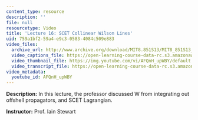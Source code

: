 ```yaml
---
content_type: resource
description: ''
file: null
resourcetype: Video
title: 'Lecture 16: SCET Collinear Wilson Lines'
uid: 759a1bf2-59a4-e9c3-0583-4084c509e883
video_files:
  archive_url: http://www.archive.org/download/MIT8.851S13/MIT8_851S13_lec16_300k.mp4
  video_captions_file: https://open-learning-course-data-rc.s3.amazonaws.com/8-851-effective-field-theory-spring-2013/6299016522a6504d9b5de9cb148cadc1_AFQnH_upWBY.vtt
  video_thumbnail_file: https://img.youtube.com/vi/AFQnH_upWBY/default.jpg
  video_transcript_file: https://open-learning-course-data-rc.s3.amazonaws.com/8-851-effective-field-theory-spring-2013/49ba1f9d8cf8a5e84a2943103121586c_AFQnH_upWBY.pdf
video_metadata:
  youtube_id: AFQnH_upWBY
---
```


**Description:** In this lecture, the professor discussed W from integrating out offshell propagators, and SCET Lagrangian.

**Instructor:** Prof. Iain Stewart